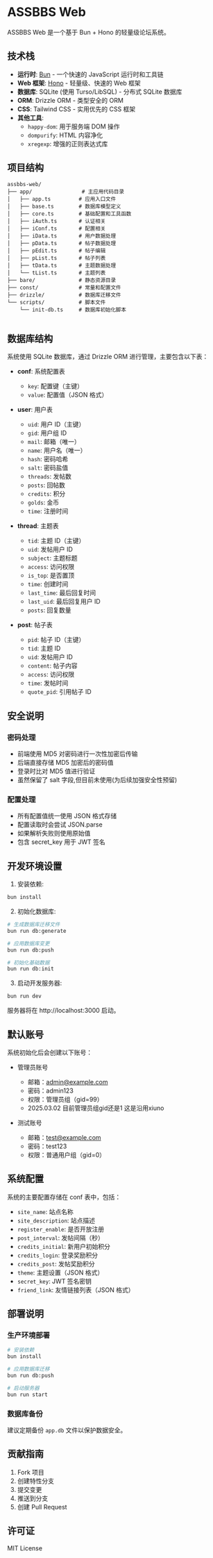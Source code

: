 # ASSBBS Web

ASSBBS Web 是一个基于 Bun + Hono 的轻量级论坛系统。

## 技术栈

- **运行时**: [Bun](https://bun.sh/) - 一个快速的 JavaScript 运行时和工具链
- **Web 框架**: [Hono](https://hono.dev/) - 轻量级、快速的 Web 框架
- **数据库**: SQLite (使用 Turso/LibSQL) - 分布式 SQLite 数据库
- **ORM**: Drizzle ORM - 类型安全的 ORM
- **CSS**: Tailwind CSS - 实用优先的 CSS 框架
- **其他工具**:
  - `happy-dom`: 用于服务端 DOM 操作
  - `dompurify`: HTML 内容净化
  - `xregexp`: 增强的正则表达式库

## 项目结构

```
assbbs-web/
├── app/                # 主应用代码目录
│   ├── app.ts         # 应用入口文件
│   ├── base.ts        # 数据库模型定义
│   ├── core.ts        # 基础配置和工具函数
│   ├── iAuth.ts       # 认证相关
│   ├── iConf.ts       # 配置相关
│   ├── iData.ts       # 用户数据处理
│   ├── pData.ts       # 帖子数据处理
│   ├── pEdit.ts       # 帖子编辑
│   ├── pList.ts       # 帖子列表
│   ├── tData.ts       # 主题数据处理
│   └── tList.ts       # 主题列表
├── bare/              # 静态资源目录
├── const/             # 常量和配置文件
├── drizzle/           # 数据库迁移文件
└── scripts/           # 脚本文件
    └── init-db.ts     # 数据库初始化脚本
    
```
## 数据库结构

系统使用 SQLite 数据库，通过 Drizzle ORM 进行管理，主要包含以下表：

- **conf**: 系统配置表
  - `key`: 配置键（主键）
  - `value`: 配置值（JSON 格式）

- **user**: 用户表
  - `uid`: 用户 ID（主键）
  - `gid`: 用户组 ID
  - `mail`: 邮箱（唯一）
  - `name`: 用户名（唯一）
  - `hash`: 密码哈希
  - `salt`: 密码盐值
  - `threads`: 发帖数
  - `posts`: 回帖数
  - `credits`: 积分
  - `golds`: 金币
  - `time`: 注册时间

- **thread**: 主题表
  - `tid`: 主题 ID（主键）
  - `uid`: 发帖用户 ID
  - `subject`: 主题标题
  - `access`: 访问权限
  - `is_top`: 是否置顶
  - `time`: 创建时间
  - `last_time`: 最后回复时间
  - `last_uid`: 最后回复用户 ID
  - `posts`: 回复数量

- **post**: 帖子表
  - `pid`: 帖子 ID（主键）
  - `tid`: 主题 ID
  - `uid`: 发帖用户 ID
  - `content`: 帖子内容
  - `access`: 访问权限
  - `time`: 发帖时间
  - `quote_pid`: 引用帖子 ID

## 安全说明

### 密码处理
- 前端使用 MD5 对密码进行一次性加密后传输
- 后端直接存储 MD5 加密后的密码值
- 登录时比对 MD5 值进行验证
- 虽然保留了 salt 字段,但目前未使用(为后续加强安全性预留)

### 配置处理
- 所有配置值统一使用 JSON 格式存储
- 配置读取时会尝试 JSON.parse
- 如果解析失败则使用原始值
- 包含 secret_key 用于 JWT 签名

## 开发环境设置

1. 安装依赖:
```bash
bun install
```

2. 初始化数据库:
```bash
# 生成数据库迁移文件
bun run db:generate

# 应用数据库变更
bun run db:push

# 初始化基础数据
bun run db:init
```

3. 启动开发服务器:
```bash
bun run dev
```

服务器将在 http://localhost:3000 启动。

## 默认账号

系统初始化后会创建以下账号：

- 管理员账号
  - 邮箱：admin@example.com
  - 密码：admin123
  - 权限：管理员组（gid=99）
  - 2025.03.02 目前管理员组gid还是1 这是沿用xiuno

- 测试账号
  - 邮箱：test@example.com
  - 密码：test123
  - 权限：普通用户组（gid=0）

## 系统配置

系统的主要配置存储在 conf 表中，包括：

- `site_name`: 站点名称
- `site_description`: 站点描述
- `register_enable`: 是否开放注册
- `post_interval`: 发帖间隔（秒）
- `credits_initial`: 新用户初始积分
- `credits_login`: 登录奖励积分
- `credits_post`: 发帖奖励积分
- `theme`: 主题设置（JSON 格式）
- `secret_key`: JWT 签名密钥
- `friend_link`: 友情链接列表（JSON 格式）

## 部署说明

### 生产环境部署

```bash
# 安装依赖
bun install

# 应用数据库迁移
bun run db:push

# 启动服务器
bun run start
```

### 数据库备份

建议定期备份 `app.db` 文件以保护数据安全。

## 贡献指南

1. Fork 项目
2. 创建特性分支
3. 提交变更
4. 推送到分支
5. 创建 Pull Request

## 许可证

MIT License
